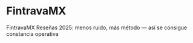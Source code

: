 # FintravaMX
FintravaMX Reseñas 2025: menos ruido, más método — así se consigue constancia operativa
